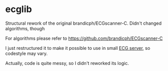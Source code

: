 # ecglib

Structural rework of the original brandicph/ECGscanner-C. Didn't changed algorithms, though

For algorithms please refer to https://github.com/brandicph/ECGscanner-C

I just restructured it to make it possible to use in small [ECG server](https://github.com/thomasfire/ecg_server), so codestyle may vary.

Actually, code is quite messy, so I didn't reworked its logic.
